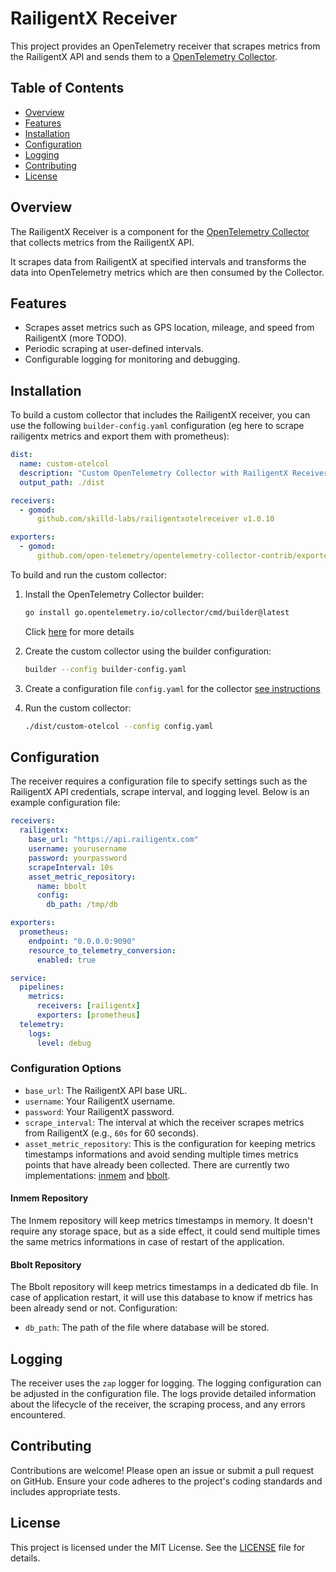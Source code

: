 # RailigentX Receiver

This project provides an OpenTelemetry receiver that scrapes metrics from the RailigentX API and sends them to a [OpenTelemetry Collector](https://opentelemetry.io/docs/collector/quick-start/).

## Table of Contents

- [Overview](#overview)
- [Features](#features)
- [Installation](#installation)
- [Configuration](#configuration)
- [Logging](#logging)
- [Contributing](#contributing)
- [License](#license)

## Overview

The RailigentX Receiver is a component for the [OpenTelemetry Collector](https://opentelemetry.io/docs/collector/quick-start/) that collects metrics from the RailigentX API.

It scrapes data from RailigentX at specified intervals and transforms the data into OpenTelemetry metrics which are then consumed by the Collector.

## Features

- Scrapes asset metrics such as GPS location, mileage, and speed from RailigentX (more TODO).
- Periodic scraping at user-defined intervals.
- Configurable logging for monitoring and debugging.

## Installation

To build a custom collector that includes the RailigentX receiver, you can use the following `builder-config.yaml` configuration (eg here to scrape railigentx metrics and export them with prometheus):

```yaml
dist:
  name: custom-otelcol
  description: "Custom OpenTelemetry Collector with RailigentX Receiver"
  output_path: ./dist

receivers:
  - gomod:
      github.com/skilld-labs/railigentxotelreceiver v1.0.10

exporters:
  - gomod:
      github.com/open-telemetry/opentelemetry-collector-contrib/exporter/prometheusexporter v0.100.0
```

To build and run the custom collector:

1. Install the OpenTelemetry Collector builder:
   ```bash
   go install go.opentelemetry.io/collector/cmd/builder@latest
   ```
   Click [here](https://github.com/open-telemetry/opentelemetry-collector/tree/main/cmd/builder) for more details

2. Create the custom collector using the builder configuration:
   ```bash
   builder --config builder-config.yaml
   ```

3. Create a configuration file `config.yaml` for the collector [see instructions](#configuration)

3. Run the custom collector:
   ```bash
   ./dist/custom-otelcol --config config.yaml
   ```

## Configuration

The receiver requires a configuration file to specify settings such as the RailigentX API credentials, scrape interval, and logging level. Below is an example configuration file:

```yaml
receivers:
  railigentx:
    base_url: "https://api.railigentx.com"
    username: yourusername
    password: yourpassword
    scrapeInterval: 10s
    asset_metric_repository:
      name: bbolt
      config:
        db_path: /tmp/db

exporters:
  prometheus:
    endpoint: "0.0.0.0:9090"
    resource_to_telemetry_conversion:
      enabled: true

service:
  pipelines:
    metrics:
      receivers: [railigentx]
      exporters: [prometheus]
  telemetry:
    logs:
      level: debug
```

### Configuration Options

- `base_url`: The RailigentX API base URL.
- `username`: Your RailigentX username.
- `password`: Your RailigentX password.
- `scrape_interval`: The interval at which the receiver scrapes metrics from RailigentX (e.g., `60s` for 60 seconds).
- `asset_metric_repository`: This is the configuration for keeping metrics timestamps informations and avoid sending multiple times metrics points that have already been collected. There are currently two implementations: [inmem](#inmem-repository) and [bbolt](#bbolt-repository).

#### Inmem Repository

The Inmem repository will keep metrics timestamps in memory. It doesn't require any storage space, but as a side effect, it could send multiple times the same metrics informations in case of restart of the application.

#### Bbolt Repository

The Bbolt repository will keep metrics timestamps in a dedicated db file. In case of application restart, it will use this database to know if metrics has been already send or not.
Configuration:

- `db_path`: The path of the file where database will be stored.

## Logging

The receiver uses the `zap` logger for logging. The logging configuration can be adjusted in the configuration file. The logs provide detailed information about the lifecycle of the receiver, the scraping process, and any errors encountered.

## Contributing

Contributions are welcome! Please open an issue or submit a pull request on GitHub. Ensure your code adheres to the project's coding standards and includes appropriate tests.

## License

This project is licensed under the MIT License. See the [LICENSE](LICENSE) file for details.
